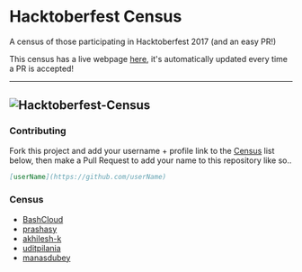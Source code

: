 # Hacktoberfest Census

A census of those participating in Hacktoberfest 2017 (and an easy PR!)

This census has a live webpage [here](https://cutwell.github.io/gitWorkshop), it's automatically updated every time a PR is accepted!

---
![Hacktoberfest-Census](static/img/Hackcensus.png "Hacktoberfest-Census")
---

### Contributing
Fork this project and add your username + profile link to the [Census](https://github.com/TIEDC/gitWorkshop) list below, then make a Pull Request to add your name to this repository like so..
```markdown
[userName](https://github.com/userName)
```

### Census
 - [BashCloud](https://github.com/BashCloud)
 - [prashasy](https://github.com/prashasy)
 - [akhilesh-k](https://github.com/akhilesh-k)
 - [uditpilania](https://github.com/uditpilania)
 - [manasdubey](https://github.com/manasdubey)
